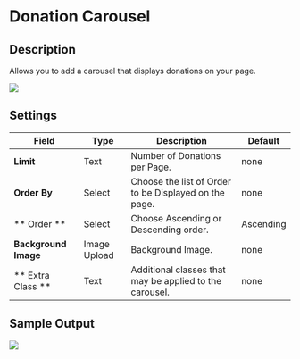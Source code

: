 # Donation Carousel

## Description

Allows you to add a carousel that displays donations on your page.

![](http://transvelo.github.io/docs/bethlehem/images/vc-donation-carousel-settings.png)

## Settings

| Field | Type | Description | Default
| -- | -- | -- | -- |
| **Limit** | Text | Number of Donations per Page. | none
| **Order By** | Select | Choose the list of Order to be Displayed on the page. | none
| ** Order ** | Select | Choose Ascending or Descending order. | Ascending  |
| **Background Image** | Image Upload | Background Image. | none
| ** Extra Class ** | Text | Additional classes that may be applied to the carousel. | none

## Sample Output

![](http://transvelo.github.io/docs/bethlehem/images/vc-donation-carousel-output.png)

